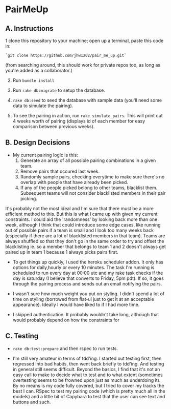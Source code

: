PairMeUp
========

A. Instructions
------------
1 clone this repository to your machine; open up a terminal, paste this code in:

    `git clone https://github.com/jhw1202/pair_me_up.git`
(from searching around, this should work for private repos too, as long as you're added as a collaborator.)

2. Run `bundle install`

3. Run `rake db:migrate` to setup the database.

4. `rake db:seed` to seed the database with sample data (you'll need some data to simulate the pairing).

5. To see the pairing in action, run `rake simulate_pairs`. This will print out 4 weeks worth of pairing (displays id of each member for easy comparison between previous weeks).

B. Design Decisions
-------------------
* My current pairing logic is this:
    1. Generate an array of all possible pairing combinations in a given team.
    2. Remove pairs that occured last week.
    3. Randomly sample pairs, checking everytime to make sure there's no overlap with people that                  have already been picked.
    4. If any of the people picked belong to other teams, blacklist them. Subsequent teams will not consider blacklisted members in their pair picking.

It's probably not the most ideal and I'm sure that there must be a more efficient method to this. But this is what I came up with given my current constraints. I could aid the 'randomness' by looking back more than one week, although I think that could introduce some edge cases, like running out of possible pairs if a team is small and I look too many weeks back (especially if there are a lot of blacklisted members in that team). Teams are always shuffled so that they don't go in the same order to try and offset the blacklisting ie. so a member that belongs to team 1 and 2 doesn't always get paired up in team 1 because 1 always picks pairs first.

* To get things up quickly, I used the heroku scheduler addon. It only has options for daily,hourly or every 10 minutes. The task I'm running is scheduled to run every day at 00:00 utc and my rake task checks if the day is saturday (I believe that converts to Friday, 5pm pdt). If so, it goes through the pairing process and sends out an email notifying the pairs.

* I wasn't sure how much weight you put on styling. I didn't spend a lot of time on styling (borrowed from flat-ui just to get it at an acceptable appearance). Ideally I would have liked to if I had more time.
* I skipped authentication. It probably wouldn't take long, although that would probably depend on how the constraints for

C. Testing
-----------
* `rake db:test:prepare` and then rspec to run tests.

* I'm still very amateur in terms of tdd'ing. I started out testing first, then regressed into bad habits, then went back briefly to tdd'ing. And testing in general still seems difficult. Beyond the basics, I find that it's not an easy call to make to decide what to test and to what extent (sometimes overtesting seems to be frowned upon just as much as underdoing it). By no means is my code fully covered, but I tried to cover my tracks the best I can. RSpec to test my pairing code (which is pretty much all in the models) and  a little bit of Capybara to test that the user can see text and buttons and such.
